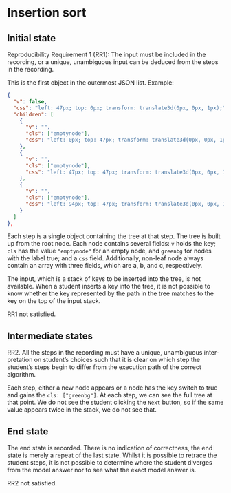 # Insertion sort

## Initial state

Reproducibility Requirement 1 (RR1):
The input must be included in the recording, or a unique, unambiguous
input can be deduced from the steps in the recording.

This is the first object in the outermost JSON list. Example:

```json
{
  "v": false,
  "css": "left: 47px; top: 0px; transform: translate3d(0px, 0px, 1px);",
  "children": [
    {
      "v": "",
      "cls": ["emptynode"],
      "css": "left: 0px; top: 47px; transform: translate3d(0px, 0px, 1px);"
    },
    {
      "v": "",
      "cls": ["emptynode"],
      "css": "left: 47px; top: 47px; transform: translate3d(0px, 0px, 1px);"
    },
    {
      "v": "",
      "cls": ["emptynode"],
      "css": "left: 94px; top: 47px; transform: translate3d(0px, 0px, 1px);"
    }
  ]
},
```

Each step is a single object containing the tree at that step. The tree is built
up from the root node. Each node contains several fields: `v` holds the key;
`cls` has the value `"emptynode"` for an empty node, and `greenbg` for nodes
with the label true; and a `css` field. Additionally, non-leaf node always
contain an array with three fields, which are a, b, and c, respectively.

The input, which is a stack of keys to be inserted into the tree, is not
available. When a student inserts a key into the tree, it is not possible to
know whether the key represented by the path in the tree matches to the key
on the top of the input stack.

RR1 not satisfied.

## Intermediate states

RR2. All the steps in the recording must have a unique, unambiguous inter-
pretation on student’s choices such that it is clear on which step the student’s
steps begin to differ from the execution path of the correct algorithm.

Each step, either a new node appears or a node has the key switch to true and
gains the `cls: ["greenbg"]`. At each step, we can see the full tree at that
point. We do not see the student clicking the `Next` button, so if the same
value appears twice in the stack, we do not see that.


## End state

The end state is recorded. There is no indication of correctness, the end state is merely a repeat of the last state. Whilst it is possible to retrace the student steps, it is not possible to determine where the student diverges from the model answer nor to see what the exact model answer is.

RR2 not satisfied.
